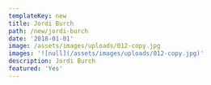 ```yaml
---
templateKey: new
title: Jordi Burch
path: /new/jordi-burch
date: '2018-01-01'
image: /assets/images/uploads/012-copy.jpg
images: '![null](/assets/images/uploads/012-copy.jpg)'
description: Jordi Burch
featured: 'Yes'
---
```


